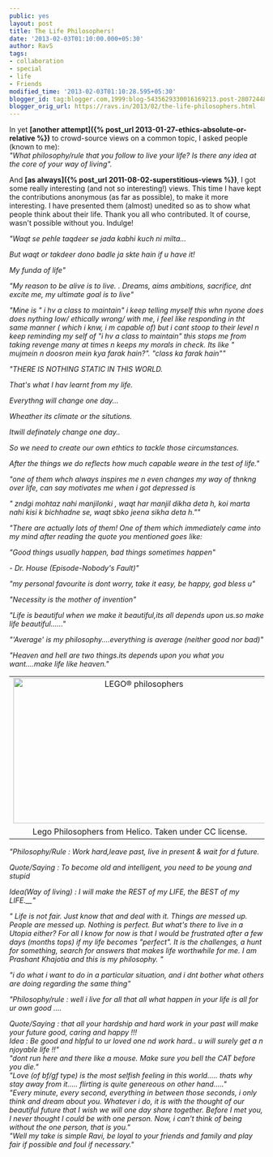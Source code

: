 ```yaml
---
public: yes
layout: post
title: The Life Philosophers!
date: '2013-02-03T01:10:00.000+05:30'
author: RavS
tags: 
- collaboration 
- special 
- life 
- Friends
modified_time: '2013-02-03T01:10:28.595+05:30' 
blogger_id: tag:blogger.com,1999:blog-5435629330016169213.post-2807244824578560513 
blogger_orig_url: https://ravs.in/2013/02/the-life-philosophers.html
---
```


In yet **[another attempt]({% post_url 2013-01-27-ethics-absolute-or-relative %})** to crowd-source views on a common topic, I asked people (known to me):  
_"What philosophy/rule that you follow to live your life? Is there any idea at the core of your way of living"._ 

And **[as always]({% post_url 2011-08-02-superstitious-views %})**, I got some really interesting (and not so interesting!) views. This time I have kept the contributions anonymous (as far as possible), to make it more interesting. I have presented them (almost) unedited so as to show what people think about their life. Thank you all who contributed. It of course, wasn't possible without you. Indulge!

_"Waqt se pehle taqdeer se jada kabhi kuch ni milta..._

_But waqt or takdeer dono badle ja skte hain if u have it!_

_My funda of life"_

_"My reason to be alive is to live. . Dreams, aims ambitions, sacrifice, dnt excite me, my ultimate goal is to live"_

_"Mine is " i hv a class to maintain" i keep telling myself this whn nyone does does nything low/ ethically wrong/ with me, i feel like responding in tht same manner ( which i knw, i m capable of) but i cant stoop to their level n keep reminding my self of "i hv a class to maintain" this stops me from taking revenge many at times n keeps my morals in check. Its like " mujmein n doosron mein kya farak hain?". "class ka farak hain""_

_"THERE IS NOTHING STATIC IN THIS WORLD._

_That's what I hav learnt from my life._

_Everythng will change one day..._

_Wheather its climate or the situtions._

_Itwill definately change one day.._

_So we need to create our own ethtics to tackle those circumstances._

_After the things we do reflects how much capable weare in the test of life."_

_"one of them whch always inspires me n even changes my way of thnkng over life, can say motivates me when i got depressed is_

_" zndgi mohtaz nahi manjilonki , waqt har manjil dikha deta h, koi marta nahi kisi k bichhadne se, waqt sbko jeena sikha deta h.""_

_"There are actually lots of them! One of them which immediately came into my mind after reading the quote you mentioned goes like:_ 

_"Good things usually happen, bad things sometimes happen"_ 

_\- Dr. House (Episode-Nobody's Fault)"_

_"my personal favourite is dont worry, take it easy, be happy, god bless u"_

_"Necessity is the mother of invention"_

_"Life is beautiful when we make it beautiful,its all depends upon us.so make life beautiful......"_

_"'Average' is my philosophy....everything is average (neither good nor bad)"_

_"Heaven and hell are two things.its depends upon you what you want....make life like heaven."_  

<table align="center" cellpadding="0" cellspacing="0" class="tr-caption-container" style="margin-left: auto; margin-right: auto; text-align: center;"><tbody><tr><td style="text-align: center;"><a href="http://www.flickr.com/photos/helico/362481790/" style="margin-left: auto; margin-right: auto;" title="LEGO® philosophers by Helico, on Flickr"><img alt="LEGO® philosophers" height="287" src="http://farm1.staticflickr.com/124/362481790_d7c36bc88a.jpg" width="500"></a></td></tr><tr><td class="tr-caption" style="text-align: center;">Lego Philosophers from Helico. Taken under CC license.</td></tr></tbody></table>

_"Philosophy/Rule : Work hard,leave past, live in present & wait for d future._

_Quote/Saying : To become old and intelligent, you need to be young and stupid_

_Idea(Way of living) : I will make the REST of my LIFE, the BEST of my LIFE.__"_

_" Life is not fair. Just know that and deal with it. Things are messed up. People are messed up. Nothing is perfect. But what's there to live in a Utopia either? For all I know for now is that I would be frustrated after a few days (months tops) if my life becomes "perfect". It is the challenges, a hunt for something, search for answers that makes life worthwhile for me. I am Prashant Khajotia and this is my philosophy. "_

_"i do what i want to do in a particular situation, and i dnt bother what others are doing regarding the same thing"_

_"Philosophy/rule : well i live for all that all what happen in your life is all for ur own good ...._ 

_Quote/Saying : that all your hardship and hard work in your past will make your future good, caring and happy !!!_   
_Idea : Be good and hlpful to ur loved one nd work hard.. u will surely get a n njoyable life !!"_  
_"dont run here and there like a mouse. Make sure you bell the CAT before you die."_  
_"Love (of bf/gf type) is the most selfish feeling in this world..... thats why stay away from it..... flirting is quite genereous on other hand....."_  
_"Every minute, every second, everything in between those seconds, i only think and dream about you. Whatever i do, it is with the thought of our beautiful future that I wish we will one day share together. Before I met you, I never thought I could be with one person. Now, i can't think of being without the one person, that is you."_  
_"Well my take is simple Ravi, be loyal to your friends and family and play fair if possible and foul if necessary."_
